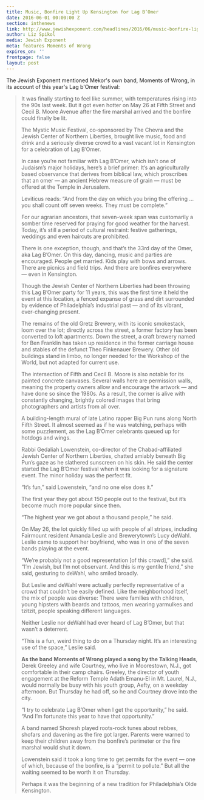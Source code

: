 ```yaml
---
title: Music, Bonfire Light Up Kensington for Lag B’Omer
date: 2016-06-01 00:00:00 Z
section: inthenews
link: http://www.jewishexponent.com/headlines/2016/06/music-bonfire-light-up-kensington-for-lag-b-omer
author: Liz Spikol
media: Jewish Exponent
meta: features Moments of Wrong
expires_on: ''
frontpage: false
layout: post
---
```


The Jewish Exponent mentioned Mekor's own band, Moments of Wrong, in its account of this year's Lag b'Omer festival:

>It was finally starting to feel like summer, with temperatures rising into the 90s last week. But it got even hotter on May 26 at Fifth Street and Cecil B. Moore Avenue after the fire marshal arrived and the bonfire could finally be lit. 
>  
> The Mystic Music Festival, co-sponsored by The Chevra and the Jewish Center of Northern Liberties, brought live music, food and drink and a seriously diverse crowd to a vast vacant lot in Kensington for a celebration of Lag B’Omer.
>  
> In case you’re not familiar with Lag B’Omer, which isn’t one of Judaism’s major holidays, here’s a brief primer: It’s an agriculturally based observance that derives from biblical law, which proscribes that an omer — an ancient Hebrew measure of grain — must be offered at the Temple in Jerusalem. 
>  
> Leviticus reads: “And from the day on which you bring the offering … you shall count off seven weeks. They must be complete.” 
>  
> For our agrarian ancestors, that seven-week span was customarily a somber time reserved for praying for good weather for the harvest. Today, it’s still a period of cultural restraint: festive gatherings, weddings and even haircuts are prohibited.
>  
> There is one exception, though, and that’s the 33rd day of the Omer, aka Lag B’Omer. On this day, dancing, music and parties are encouraged. People get married. Kids play with bows and arrows. There are picnics and field trips. And there are bonfires everywhere — even in Kensington.
>  
> Though the Jewish Center of Northern Liberties had been throwing this Lag B’Omer party for 11 years, this was the first time it held the event at this location, a fenced expanse of grass and dirt surrounded by evidence of Philadelphia’s industrial past — and of its vibrant, ever-changing present. 
>  
> The remains of the old Gretz Brewery, with its iconic smokestack, loom over the lot; directly across the street, a former factory has been converted to loft apartments. Down the street, a craft brewery named for Ben Franklin has taken up residence in the former carriage house and stables of the defunct Theo Finkenauer Brewery. Other old buildings stand in limbo, no longer needed for the Workshop of the World, but not adapted for current use.
>  
> The intersection of Fifth and Cecil B. Moore is also notable for its painted concrete canvases. Several walls here are permission walls, meaning the property owners allow and encourage the artwork — and have done so since the 1980s. As a result, the corner is alive with constantly changing, brightly colored images that bring photographers and artists from all over. 
>  
> A building-length mural of late Latino rapper Big Pun runs along North Fifth Street. It almost seemed as if he was watching, perhaps with some puzzlement, as the Lag B’Omer celebrants queued up for hotdogs and wings.
>  
> Rabbi Gedaliah Lowenstein, co-director of the Chabad-affiliated Jewish Center of Northern Liberties, chatted amiably beneath Big Pun’s gaze as he slathered sunscreen on his skin. He said the center started the Lag B’Omer festival when it was looking for a signature event. The minor holiday was the perfect fit.
>  
> “It’s fun,” said Lowenstein, “and no one else does it.”
>  
> The first year they got about 150 people out to the festival, but it’s become much more popular since then.
>  
> “The highest year we got about a thousand people,” he said.
>  
> On May 26, the lot quickly filled up with people of all stripes, including Fairmount resident Amanda Leslie and Brewerytown’s Lucy deWahl. Leslie came to support her boyfriend, who was in one of the seven bands playing at the event. 
>  
> “We’re probably not a good representation [of this crowd],” she said. “I’m Jewish, but I’m not observant. And this is my gentile friend,” she said, gesturing to deWahl, who smiled broadly. 
>  
> But Leslie and deWahl were actually perfectly representative of a crowd that couldn’t be easily defined. Like the neighborhood itself, the mix of people was diverse: There were families with children, young hipsters with beards and tattoos, men wearing yarmulkes and tzitzit, people speaking different languages. 
>  
> Neither Leslie nor deWahl had ever heard of Lag B’Omer, but that wasn’t a deterrent.
>  
> “This is a fun, weird thing to do on a Thursday night. It’s an interesting use of the space,” Leslie said. 
>  
> **As the band Moments of Wrong played a song by the Talking Heads**, Derek Greeley and wife Courtney, who live in Moorestown, N.J., got comfortable in their camp chairs. Greeley, the director of youth engagement at the Reform Temple Adath Emanu-El in Mt. Laurel, N.J., would normally be busy with his youth group, Aefty, on a weekday afternoon. But Thursday he had off, so he and Courtney drove into the city. 
>  
> “I try to celebrate Lag B’Omer when I get the opportunity,” he said. “And I’m fortunate this year to have that opportunity.”
>  
> A band named Shoresh played roots-rock tunes about rebbes, shofars and davening as the fire got larger. Parents were warned to keep their children away from the bonfire’s perimeter or the fire marshal would shut it down. 
>  
> Lowenstein said it took a long time to get permits for the event — one of which, because of the bonfire, is a “permit to pollute.” But all the waiting seemed to be worth it on Thursday.
>  
> Perhaps it was the beginning of a new tradition for Philadelphia’s Olde Kensington.  